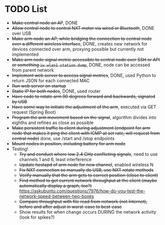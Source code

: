 # TODO List

- ~~Make central node an AP~~, DONE
- ~~Allow central node to control NXT motor via wired or Bluetooth~~, DONE over USB
- ~~Make arm node an AP, while bridging the connection to central node over a different wireless interface~~, DONE, creates new network for devices connected over arm, proxying possible but currently not implemented
- ~~Make arm node signal metric accessible to central node over SSH or API or something `iw wlan1 station dump`~~, DONE, node can be accessed from parent network
- ~~Implement web server to access signal metrics~~, DONE, used Python to return JSON for each connected MAC
- ~~Run web server on startup~~
- ~~Static IP for both nodes~~, DONE, used router
- ~~Have code to rotate arm 90 degrees forward and backwards, signaled by USB~~
- ~~Have some way to initiate the adjustment of the arm~~, executed via GET request (Spring Boot)
- ~~Program the arm movement based on the signal~~, algorithm divides into eighths and refines as close as possible
- ~~Make persistent traffic to client during adjustment (endpoint for arm node that makes it ping the client with ICMP at set rate, will request from central node)~~ done, use /start and /stop endpoints
- ~~Mount nodes in position, including battery for arm node~~
- Testing!
	- ~~Try and conduct where low 2.4 GHz conflicting signals~~, need to use channels 1 and 6, least interference
	- ~~Update hostapd of arm node for new channel~~, enabled wireless N
	- ~~Fix NXT connection so manually do USB, use NXT rotate methods~~
	- ~~Verify manually that the arm gets to correct position (close to client)~~
	- ~~Find method to get current network throughput at the client (maybe automatically display a graph, too?)~~ https://askubuntu.com/questions/7976/how-do-you-test-the-network-speed-between-two-boxes
	- ~~Compare throughput with file read from network (not Internet), before and after adjust in worst-case to best-case~~
	- Show results for when change occurs DURING the network activity (look for spikes?)

